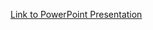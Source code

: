 [Link to PowerPoint Presentation]([https://raw.githubusercontent.com/floribica/Rate_University_Application/main/Application_Presentation.pptx](https://github.com/floribica/Rate_University_Application/blob/main/Application_Presentation.pptx)https://github.com/floribica/Rate_University_Application/blob/main/Application_Presentation.pptx)
